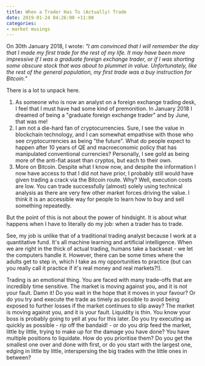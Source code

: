```yaml
---
title: When a Trader Has To (Actually) Trade
date: 2019-01-24 04:26:00 +11:00
categories:
- market musings
---
```


On 30th January 2018, I wrote:
*"I am convinced that I will remember the day that I made my first trade for the rest of my life. It may have been more impressive if I was a graduate foreign exchange trader, or if I was shorting some obscure stock that was about to plummet in value. Unfortunately, like the rest of the general population, my first trade was a buy instruction for Bitcoin."* 

There is a lot to unpack here.
1. As someone who is now an analyst on a foreign exchange trading desk, I feel that I must have had some kind of premonition. In January 2018 I dreamed of being a "graduate foreign exchange trader" and by June, that was me! 
2. I am not a die-hard fan of cryptocurrencies. Sure, I see the value in blockchain technology, and I can somewhat empathise with those who see cryptocurrencies as being "the future". What do people expect to happen after 10 years of QE and macroeconomic policy that has manipulated conventional currencies? Personally, I see gold as being more of the anti-fiat asset than cryptos, but each to their own.
3. More on Bitcoin. Despite what I know now, and despite the information I now have access to that I did not have prior, I probably still would have given trading a crack via the Bitcoin route. Why? Well, execution costs are low. You can trade successfully (almost) solely using technical analysis as there are very few other market forces driving the value. I think it is an accessible way for people to learn how to buy and sell something repeatedly.

But the point of this is not about the power of hindsight. It is about what happens when I have to literally do my job: when a trader has to trade. 

See, my job is unlike that of a traditional trading analyst because I work at a quantitative fund. It's all machine learning and artificial intelligence. When we are right in the thick of actual trading, humans take a backseat - we let the computers handle it. However, there can be some times where the adults get to step in, which I take as my opportunities to practice (but can you really call it practice if it's real money and real markets?!). 

Trading is an emotional thing. You are faced with many trade-offs that are incredibly time sensitive. 
The market is moving against you, and it is not your fault. Damn it! Do you wait in the hope that it moves in your favour? Or do you try and execute the trade as timely as possible to avoid being exposed to further losses if the market continues to slip away?
The market is moving against you, and it is your fault. Liquidity is thin. You know your boss is probably going to yell at you for this later. Do you try executing as quickly as possible - rip off the bandaid! - or do you drip feed the market, little by little, trying to make up for the damage you have done?
You have multiple positions to liquidate. How do you prioritise them? Do you get the smallest one over and done with first, or do you start with the largest one, edging in little by little, interspersing the big trades with the little ones in between?





 

